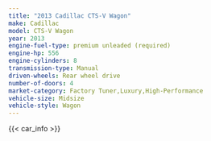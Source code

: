 ```yaml
---
title: "2013 Cadillac CTS-V Wagon"
make: Cadillac
model: CTS-V Wagon
year: 2013
engine-fuel-type: premium unleaded (required)
engine-hp: 556
engine-cylinders: 8
transmission-type: Manual
driven-wheels: Rear wheel drive
number-of-doors: 4
market-category: Factory Tuner,Luxury,High-Performance
vehicle-size: Midsize
vehicle-style: Wagon
---
```


{{< car_info >}}
